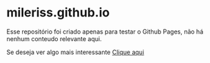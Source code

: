 # mileriss.github.io

Esse repositório foi criado apenas para testar o Github Pages, não há nenhum conteudo relevante aqui.  

Se deseja ver algo mais interessante <a href="https://htmlpreview.github.io/?https://github.com/Mileriss/Pagina-de-Apresentacao/blob/master/HTML/pagina_principal.html" target="_blank">Clique aqui</a>
